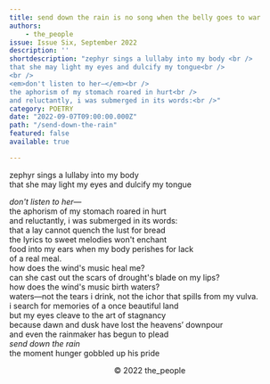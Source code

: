 ```yaml
---
title: send down the rain is no song when the belly goes to war
authors:
    - the_people
issue: Issue Six, September 2022
description: ''
shortdescription: "zephyr sings a lullaby into my body <br />
that she may light my eyes and dulcify my tongue<br /> 
<br />
<em>don't listen to her—</em><br />
⁠the aphorism of my stomach roared in hurt<br />
and reluctantly, i was submerged in its words:<br />"
category: POETRY
date: "2022-09-07T09:00:00.000Z"
path: "/send-down-the-rain"
featured: false
available: true

---
```


zephyr sings a lullaby into my body <br />
that she may light my eyes and dulcify my tongue<br /> 

<em>don't listen to her—</em><br />
⁠the aphorism of my stomach roared in hurt<br />
and reluctantly, i was submerged in its words:<br />
that a lay cannot quench the lust for bread <br />
the lyrics to sweet melodies won't enchant <br />
food into my ears when my body perishes for lack<br />
of a real meal. <br />
how does the wind's music heal me?<br /> 
can she cast out the scars of drought's blade on my lips?<br />
how does the wind's music birth waters? <br />
waters—not the tears i drink, not the ichor that spills from my vulva.<br />
i search for memories of a once beautiful land <br />
but my eyes cleave to the art of stagnancy <br />
because dawn and dusk have lost the heavens’ downpour<br /> 
and even the rainmaker has begun to plead<br />
<em>send down the rain</em><br />
the moment hunger gobbled up his pride<br /> 


<p style="text-align: center;">© 2022 the_people</p>